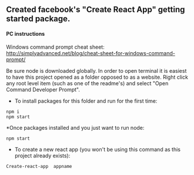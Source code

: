 ## Created facebook's "Create React App" getting started package. 

#### PC instructions
Windows command prompt cheat sheet: http://simplyadvanced.net/blog/cheat-sheet-for-windows-command-prompt/

Be sure node is downloaded globally. In order to open terminal it is easiest to have this project opened as a folder opposed to as a website. Right click any root level item (such as one of the readme's) and select "Open Command Developer Prompt". 


* To install packages for this folder and run for the first time: 
```
npm i
npm start
```

*Once packages installed and you just want to run node:
```
npm start
```

* To create a new react app (you won't be using this command as this project already exists):
```
Create-react-app  appname
```


